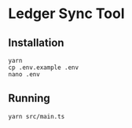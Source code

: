 # Ledger Sync Tool

## Installation

```
yarn
cp .env.example .env
nano .env
```

## Running

```
yarn src/main.ts
```